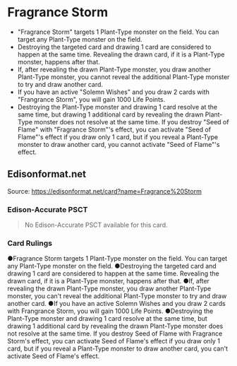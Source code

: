 # Fragrance Storm

*   "Fragrance Storm" targets 1 Plant-Type monster on the field. You can target any Plant-Type monster on the field.
*   Destroying the targeted card and drawing 1 card are considered to happen at the same time. Revealing the drawn card, if it is a Plant-Type monster, happens after that.
*   If, after revealing the drawn Plant-Type monster, you draw another Plant-Type monster, you cannot reveal the additional Plant-Type monster to try and draw another card.
*   If you have an active "Solemn Wishes" and you draw 2 cards with "Frangrance Storm", you will gain 1000 Life Points.
*   Destroying the Plant-Type monster and drawing 1 card resolve at the same time, but drawing 1 additional card by revealing the drawn Plant-Type monster does not resolve at the same time. If you destroy "Seed of Flame" with "Fragrance Storm"'s effect, you can activate "Seed of Flame"'s effect if you draw only 1 card, but if you reveal a Plant-Type monster to draw another card, you cannot activate "Seed of Flame"'s effect.

## Edisonformat.net

Source: https://edisonformat.net/card?name=Fragrance%20Storm

### Edison-Accurate PSCT

> No Edison-Accurate PSCT available for this card.

### Card Rulings

●Fragrance Storm targets 1 Plant-Type monster on the field. You can target any Plant-Type monster on the field.
●Destroying the targeted card and drawing 1 card are considered to happen at the same time. Revealing the drawn card, if it is a Plant-Type monster, happens after that.
●If, after revealing the drawn Plant-Type monster, you draw another Plant-Type monster, you can't reveal the additional Plant-Type monster to try and draw another card.
●If you have an active Solemn Wishes and you draw 2 cards with Frangrance Storm, you will gain 1000 Life Points.
●Destroying the Plant-Type monster and drawing 1 card resolve at the same time, but drawing 1 additional card by revealing the drawn Plant-Type monster does not resolve at the same time. If you destroy Seed of Flame with Fragrance Storm's effect, you can activate Seed of Flame's effect if you draw only 1 card, but if you reveal a Plant-Type monster to draw another card, you can't activate Seed of Flame's effect.
            